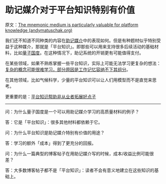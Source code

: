# 助记媒介对于平台知识特别有价值

原文：[The mnemonic medium is particularly valuable for platform knowledge (andymatuschak.org)](https://notes.andymatuschak.org/z2bwNMKjXjzp9tGrK6Hm7PXpoEeNAG9M65JW6)

我们还不知道不同种类的内容在[助记媒介](https://notes.andymatuschak.org/z4rRX3qwSSJRsEkdXKwH2shamgHNeRthrMLiF)中的表现如何。但是有种题材似乎特别受益于这种媒介，那就是「平台知识」。即那些可以用来支持很多后续活动的基础材料，比如[量子国度](https://notes.andymatuschak.org/z2fBHADWa93EZTuNzuww7V3Vi587ZyZ4FHTHm)。在这种情况下，助记系统的开销更有可能值得支付。

在某些领域，如果不熟练掌握一些平台知识，实际上可能无法学习更复杂的想法：[复杂的概念可能很难学习，部分原因是工作记忆容纳不下其组分](https://notes.andymatuschak.org/z6eTZz16YRGs2PyWyc3qe1B9oJ7swmnCU54hZ)。

在其他领域，比如气候科学，少量的平台知识可以让人们用模型而不是直觉来思考。

更重要的是：[平台知识帮助非从业者拓展好点子](https://notes.andymatuschak.org/zUp2QEWS4i1En8vm44WPR3g7ZQzQiNqUXpQN)

------

问：为什么量子国度是一个可以用助记媒介学习的高质量材料的例子？

答：它是「平台知识」：很多其他材料都依赖于它。

问：为什么平台知识是助记媒介特别有价值的用途？

答：学习的额外「成本」得到了更充分的回报。

问：为什么一篇典型的博客帖子在用助记媒介写的时候，成本/收益比例可能很差？

答：大多数博客帖子都不是「平台知识」：读者不会有意义地建立在这些知识的基础上。